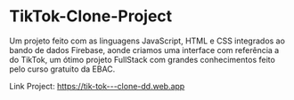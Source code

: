 # TikTok-Clone-Project
Um projeto feito com as linguagens JavaScript, HTML e CSS integrados ao bando de dados Firebase, aonde criamos uma interface com referência a do TikTok, um ótimo projeto FullStack com grandes conhecimentos feito pelo curso gratuito da EBAC.


Link Project: https://tik-tok---clone-dd.web.app
